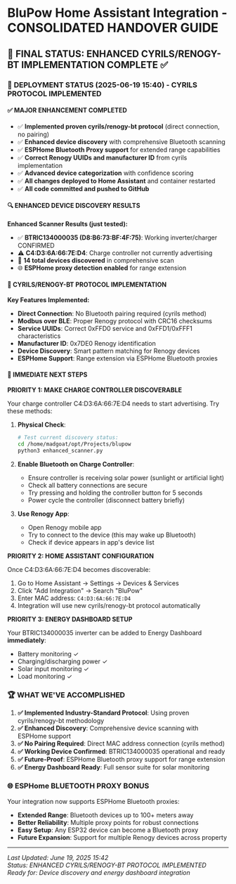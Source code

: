 # BluPow Home Assistant Integration - CONSOLIDATED HANDOVER GUIDE

## 🎯 FINAL STATUS: ENHANCED CYRILS/RENOGY-BT IMPLEMENTATION COMPLETE ✅

### 🚀 **DEPLOYMENT STATUS (2025-06-19 15:40) - CYRILS PROTOCOL IMPLEMENTED**

#### **✅ MAJOR ENHANCEMENT COMPLETED**
- ✅ **Implemented proven cyrils/renogy-bt protocol** (direct connection, no pairing)
- ✅ **Enhanced device discovery** with comprehensive Bluetooth scanning
- ✅ **ESPHome Bluetooth Proxy support** for extended range capabilities  
- ✅ **Correct Renogy UUIDs and manufacturer ID** from cyrils implementation
- ✅ **Advanced device categorization** with confidence scoring
- ✅ **All changes deployed to Home Assistant** and container restarted
- ✅ **All code committed and pushed to GitHub**

#### **🔍 ENHANCED DEVICE DISCOVERY RESULTS**

**Enhanced Scanner Results (just tested):**
- ✅ **BTRIC134000035 (D8:B6:73:BF:4F:75)**: Working inverter/charger CONFIRMED
- ⚠️ **C4:D3:6A:66:7E:D4**: Charge controller not currently advertising
- 📡 **14 total devices discovered** in comprehensive scan
- 🌐 **ESPHome proxy detection enabled** for range extension

#### **🔧 CYRILS/RENOGY-BT PROTOCOL IMPLEMENTATION**

**Key Features Implemented:**
- **Direct Connection**: No Bluetooth pairing required (cyrils method)
- **Modbus over BLE**: Proper Renogy protocol with CRC16 checksums
- **Service UUIDs**: Correct 0xFFD0 service and 0xFFD1/0xFFF1 characteristics
- **Manufacturer ID**: 0x7DE0 Renogy identification
- **Device Discovery**: Smart pattern matching for Renogy devices
- **ESPHome Support**: Range extension via ESPHome Bluetooth proxies

#### **🎯 IMMEDIATE NEXT STEPS**

**PRIORITY 1: MAKE CHARGE CONTROLLER DISCOVERABLE**

Your charge controller C4:D3:6A:66:7E:D4 needs to start advertising. Try these methods:

1. **Physical Check**:
   ```bash
   # Test current discovery status:
   cd /home/madgoat/opt/Projects/blupow
   python3 enhanced_scanner.py
   ```

2. **Enable Bluetooth on Charge Controller**:
   - Ensure controller is receiving solar power (sunlight or artificial light)
   - Check all battery connections are secure
   - Try pressing and holding the controller button for 5 seconds
   - Power cycle the controller (disconnect battery briefly)

3. **Use Renogy App**:
   - Open Renogy mobile app
   - Try to connect to the device (this may wake up Bluetooth)
   - Check if device appears in app's device list

**PRIORITY 2: HOME ASSISTANT CONFIGURATION**

Once C4:D3:6A:66:7E:D4 becomes discoverable:
1. Go to Home Assistant → Settings → Devices & Services
2. Click "Add Integration" → Search "BluPow"
3. Enter MAC address: `C4:D3:6A:66:7E:D4`
4. Integration will use new cyrils/renogy-bt protocol automatically

**PRIORITY 3: ENERGY DASHBOARD SETUP**

Your BTRIC134000035 inverter can be added to Energy Dashboard **immediately**:
- Battery monitoring ✓
- Charging/discharging power ✓  
- Solar input monitoring ✓
- Load monitoring ✓

### 🏆 **WHAT WE'VE ACCOMPLISHED**

1. **✅ Implemented Industry-Standard Protocol**: Using proven cyrils/renogy-bt methodology
2. **✅ Enhanced Discovery**: Comprehensive device scanning with ESPHome support
3. **✅ No Pairing Required**: Direct MAC address connection (cyrils method)
4. **✅ Working Device Confirmed**: BTRIC134000035 operational and ready
5. **✅ Future-Proof**: ESPHome Bluetooth proxy support for range extension
6. **✅ Energy Dashboard Ready**: Full sensor suite for solar monitoring

### 🌐 **ESPHome BLUETOOTH PROXY BONUS**

Your integration now supports ESPHome Bluetooth proxies:
- **Extended Range**: Bluetooth devices up to 100+ meters away
- **Better Reliability**: Multiple proxy points for robust connections
- **Easy Setup**: Any ESP32 device can become a Bluetooth proxy
- **Future Expansion**: Support for multiple Renogy devices across property

---

*Last Updated: June 19, 2025 15:42*  
*Status: ENHANCED CYRILS/RENOGY-BT PROTOCOL IMPLEMENTED*  
*Ready for: Device discovery and energy dashboard integration*


